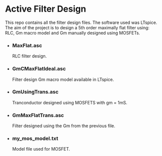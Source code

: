 # Active Filter Design

This repo contains all the filter design files. The software used was LTspice. The aim of the project is to design a 5th order maximally flat filter using: RLC, Gm macro model and Gm manually designed using MOSFETs.

  - ### MaxFlat.asc
    RLC filter design.

  - ### GmCMaxFlatIdeal.asc
    Filter design Gm macro model available in LTspice.

  - ### GmUsingTrans.asc
    Tranconductor designed using MOSFETS with gm = 1mS.
 
  - ### GmMaxFlatTrans.asc
    Filter designed using the Gm from the previous file. 
  
  - ### my_mos_model.txt
    Model file used for MOSFET.